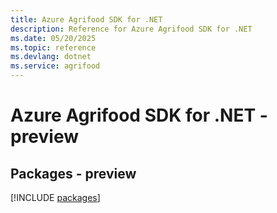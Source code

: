 ```yaml
---
title: Azure Agrifood SDK for .NET
description: Reference for Azure Agrifood SDK for .NET
ms.date: 05/20/2025
ms.topic: reference
ms.devlang: dotnet
ms.service: agrifood
---
```

# Azure Agrifood SDK for .NET - preview
## Packages - preview
[!INCLUDE [packages](agrifood-index.md)]